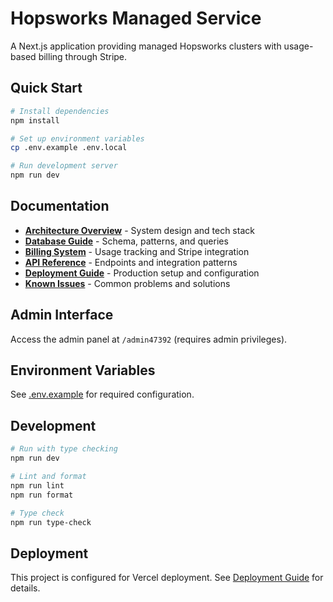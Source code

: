 # Hopsworks Managed Service

A Next.js application providing managed Hopsworks clusters with usage-based billing through Stripe.

## Quick Start

```bash
# Install dependencies
npm install

# Set up environment variables
cp .env.example .env.local

# Run development server
npm run dev
```

## Documentation

- **[Architecture Overview](docs/architecture.md)** - System design and tech stack
- **[Database Guide](docs/database.md)** - Schema, patterns, and queries
- **[Billing System](docs/billing.md)** - Usage tracking and Stripe integration
- **[API Reference](docs/api.md)** - Endpoints and integration patterns
- **[Deployment Guide](docs/deployment.md)** - Production setup and configuration
- **[Known Issues](docs/known-issues.md)** - Common problems and solutions

## Admin Interface

Access the admin panel at `/admin47392` (requires admin privileges).

## Environment Variables

See [.env.example](.env.example) for required configuration.

## Development

```bash
# Run with type checking
npm run dev

# Lint and format
npm run lint
npm run format

# Type check
npm run type-check
```

## Deployment

This project is configured for Vercel deployment. See [Deployment Guide](docs/DEPLOYMENT.md) for details.